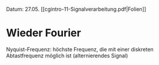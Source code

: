 Datum: 27.05.
[[cgintro-11-Signalverarbeitung.pdf|Folien]]

# Wieder Fourier

Nyquist-Frequenz: höchste Frequenz, die mit einer diskreten Abtastfrequenz möglich ist (alternierendes Signal)

